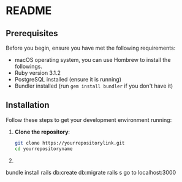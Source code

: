 # README

## Prerequisites

Before you begin, ensure you have met the following requirements:
- macOS operating system, you can use Hombrew to install the followings.
- Ruby version 3.1.2
- PostgreSQL installed (ensure it is running)
- Bundler installed (run `gem install bundler` if you don't have it)

## Installation

Follow these steps to get your development environment running:

1. **Clone the repository**:
   ```bash
   git clone https://yourrepositorylink.git
   cd yourrepositoryname

2. 
   ```bash
  bundle install
  rails db:create db:migrate
  rails s
  go to localhost:3000


